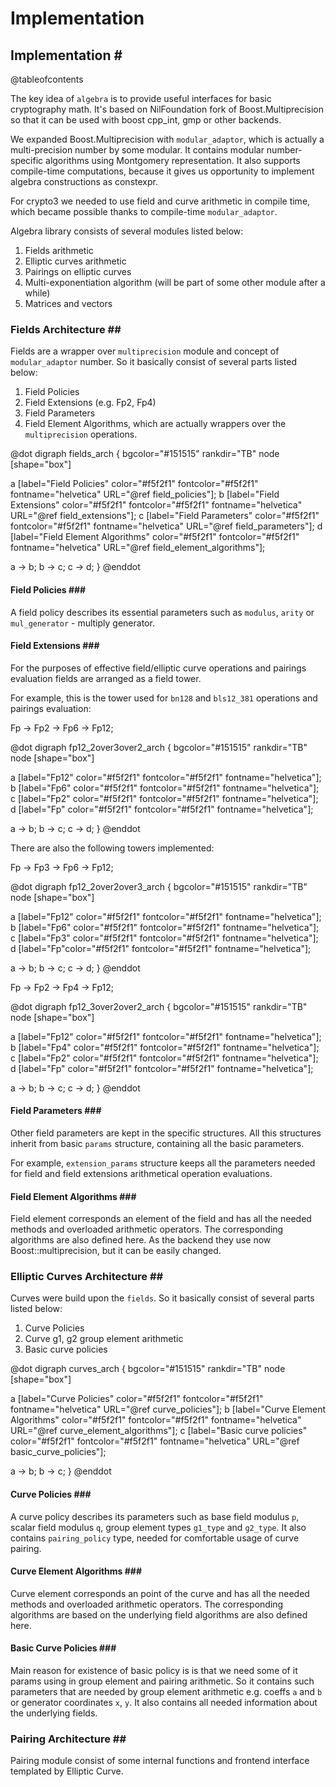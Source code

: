 # Implementation

## Implementation # <a href="#algebra_impl" id="algebra_impl"></a>

@tableofcontents

The key idea of `algebra` is to provide useful interfaces for basic cryptography math. It's based on NilFoundation fork of Boost.Multiprecision so that it can be used with boost cpp\_int, gmp or other backends.

We expanded Boost.Multiprecision with `modular_adaptor`, which is actually a multi-precision number by some modular. It contains modular number-specific algorithms using Montgomery representation. It also supports compile-time computations, because it gives us opportunity to implement algebra constructions as constexpr.

For crypto3 we needed to use field and curve arithmetic in compile time, which became possible thanks to compile-time `modular_adaptor`.

Algebra library consists of several modules listed below:

1. Fields arithmetic
2. Elliptic curves arithmetic
3. Pairings on elliptic curves
4. Multi-exponentiation algorithm (will be part of some other module after a while)
5. Matrices and vectors

### Fields Architecture ## <a href="#fields_architecture" id="fields_architecture"></a>

Fields are a wrapper over `multiprecision` module and concept of `modular_adaptor` number. So it basically consist of several parts listed below:

1. Field Policies
2. Field Extensions (e.g. Fp2, Fp4)
3. Field Parameters
4. Field Element Algorithms, which are actually wrappers over the `multiprecision` operations.

@dot digraph fields\_arch { bgcolor="#151515" rankdir="TB" node \[shape="box"]

a \[label="Field Policies" color="#f5f2f1" fontcolor="#f5f2f1" fontname="helvetica" URL="@ref field\_policies"]; b \[label="Field Extensions" color="#f5f2f1" fontcolor="#f5f2f1" fontname="helvetica" URL="@ref field\_extensions"]; c \[label="Field Parameters" color="#f5f2f1" fontcolor="#f5f2f1" fontname="helvetica" URL="@ref field\_parameters"]; d \[label="Field Element Algorithms" color="#f5f2f1" fontcolor="#f5f2f1" fontname="helvetica" URL="@ref field\_element\_algorithms"];

a -> b; b -> c; c -> d; } @enddot

#### Field Policies ### <a href="#field_policies" id="field_policies"></a>

A field policy describes its essential parameters such as `modulus`, `arity` or `mul_generator` - multiply generator.

#### Field Extensions ### <a href="#field_extensions" id="field_extensions"></a>

For the purposes of effective field/elliptic curve operations and pairings evaluation fields are arranged as a field tower.

For example, this is the tower used for `bn128` and `bls12_381` operations and pairings evaluation:

Fp -> Fp2 -> Fp6 -> Fp12;

@dot digraph fp12\_2over3over2\_arch { bgcolor="#151515" rankdir="TB" node \[shape="box"]

a \[label="Fp12" color="#f5f2f1" fontcolor="#f5f2f1" fontname="helvetica"]; b \[label="Fp6" color="#f5f2f1" fontcolor="#f5f2f1" fontname="helvetica"]; c \[label="Fp2" color="#f5f2f1" fontcolor="#f5f2f1" fontname="helvetica"]; d \[label="Fp" color="#f5f2f1" fontcolor="#f5f2f1" fontname="helvetica"];

a -> b; b -> c; c -> d; } @enddot

There are also the following towers implemented:

Fp -> Fp3 -> Fp6 -> Fp12;

@dot digraph fp12\_2over2over3\_arch { bgcolor="#151515" rankdir="TB" node \[shape="box"]

a \[label="Fp12" color="#f5f2f1" fontcolor="#f5f2f1" fontname="helvetica"]; b \[label="Fp6" color="#f5f2f1" fontcolor="#f5f2f1" fontname="helvetica"]; c \[label="Fp3" color="#f5f2f1" fontcolor="#f5f2f1" fontname="helvetica"]; d \[label="Fp"color="#f5f2f1" fontcolor="#f5f2f1" fontname="helvetica"];

a -> b; b -> c; c -> d; } @enddot

Fp -> Fp2 -> Fp4 -> Fp12;

@dot digraph fp12\_3over2over2\_arch { bgcolor="#151515" rankdir="TB" node \[shape="box"]

a \[label="Fp12" color="#f5f2f1" fontcolor="#f5f2f1" fontname="helvetica"]; b \[label="Fp4" color="#f5f2f1" fontcolor="#f5f2f1" fontname="helvetica"]; c \[label="Fp2" color="#f5f2f1" fontcolor="#f5f2f1" fontname="helvetica"]; d \[label="Fp" color="#f5f2f1" fontcolor="#f5f2f1" fontname="helvetica"];

a -> b; b -> c; c -> d; } @enddot

#### Field Parameters ### <a href="#field_parameters" id="field_parameters"></a>

Other field parameters are kept in the specific structures. All this structures inherit from basic `params` structure, containing all the basic parameters.

For example, `extension_params` structure keeps all the parameters needed for field and field extensions arithmetical operation evaluations.

#### Field Element Algorithms ### <a href="#field_element_algorithms" id="field_element_algorithms"></a>

Field element corresponds an element of the field and has all the needed methods and overloaded arithmetic operators. The corresponding algorithms are also defined here. As the backend they use now Boost::multiprecision, but it can be easily changed.

### Elliptic Curves Architecture ## <a href="#curves_architecture" id="curves_architecture"></a>

Curves were build upon the `fields`. So it basically consist of several parts listed below:

1. Curve Policies
2. Curve g1, g2 group element arithmetic
3. Basic curve policies

@dot digraph curves\_arch { bgcolor="#151515" rankdir="TB" node \[shape="box"]

a \[label="Curve Policies" color="#f5f2f1" fontcolor="#f5f2f1" fontname="helvetica" URL="@ref curve\_policies"]; b \[label="Curve Element Algorithms" color="#f5f2f1" fontcolor="#f5f2f1" fontname="helvetica" URL="@ref curve\_element\_algorithms"]; c \[label="Basic curve policies" color="#f5f2f1" fontcolor="#f5f2f1" fontname="helvetica" URL="@ref basic\_curve\_policies"];

a -> b; b -> c; } @enddot

#### Curve Policies ### <a href="#curve_policies" id="curve_policies"></a>

A curve policy describes its parameters such as base field modulus `p`, scalar field modulus `q`, group element types `g1_type` and `g2_type`. It also contains `pairing_policy` type, needed for comfortable usage of curve pairing.

#### Curve Element Algorithms ### <a href="#curve_element_algorithms" id="curve_element_algorithms"></a>

Curve element corresponds an point of the curve and has all the needed methods and overloaded arithmetic operators. The corresponding algorithms are based on the underlying field algorithms are also defined here.

#### Basic Curve Policies ### <a href="#basic_curve_policies" id="basic_curve_policies"></a>

Main reason for existence of basic policy is is that we need some of it params using in group element and pairing arithmetic. So it contains such parameters that are needed by group element arithmetic e.g. coeffs `a` and `b` or generator coordinates `x`, `y`. It also contains all needed information about the underlying fields.

### Pairing Architecture ## <a href="#pairing_architecture" id="pairing_architecture"></a>

Pairing module consist of some internal functions and frontend interface templated by Elliptic Curve.
